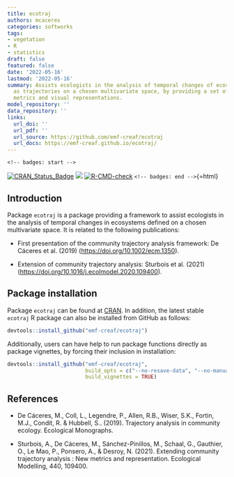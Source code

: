 ```yaml
---
title: ecotraj
authors: mcaceres
categories: softworks
tags:
- vegetation
- R
- statistics
draft: false
featured: false
date: '2022-05-16'
lastmod: '2022-05-16'
summary: Assists ecologists in the analysis of temporal changes of ecosystems, defined
  as trajectories on a chosen multivariate space, by providing a set of trajectory
  metrics and visual representations.
model_repository: ''
data_repository: ''
links:
  url_doi: ''
  url_pdf: ''
  url_source: https://github.com/emf-creaf/ecotraj
  url_docs: https://emf-creaf.github.io/ecotraj/
---
```

```{=html}
<!-- badges: start -->
```
[![CRAN_Status_Badge](http://www.r-pkg.org/badges/version/ecotraj)](https://cran.r-project.org/package=ecotraj)
[![](https://cranlogs.r-pkg.org/badges/ecotraj)](https://cran.rstudio.com/web/packages/ecotraj/index.html)
[![R-CMD-check](https://github.com/emf-creaf/ecotraj/workflows/R-CMD-check/badge.svg)](https://github.com/emf-creaf/ecotraj/actions)
`<!-- badges: end -->`{=html}

## Introduction

Package `ecotraj` is a package providing a framework to assist
ecologists in the analysis of temporal changes in ecosystems defined on
a chosen multivariate space. It is related to the following
publications:

-   First presentation of the community trajectory analysis framework:
    De Cáceres et al. (2019) (<https://doi.org/10.1002/ecm.1350>).

-   Extension of community trajectory analysis: Sturbois et al. (2021)
    (<https://doi.org/10.1016/j.ecolmodel.2020.109400>).

## Package installation

Package `ecotraj` can be found at
[CRAN](https://cran.r-project.org/package=ecotraj). In addition, the
latest stable `ecotraj` R package can also be installed from GitHub as
follows:

``` r
devtools::install_github("emf-creaf/ecotraj")
```

Additionally, users can have help to run package functions directly as
package vignettes, by forcing their inclusion in installation:

``` r
devtools::install_github("emf-creaf/ecotraj", 
                         build_opts = c("--no-resave-data", "--no-manual"),
                         build_vignettes = TRUE)
```

## References

-   De Cáceres, M., Coll, L., Legendre, P., Allen, R.B., Wiser, S.K.,
    Fortin, M.J., Condit, R. & Hubbell, S.. (2019). Trajectory analysis
    in community ecology. Ecological Monographs.

-   Sturbois, A., De Cáceres, M., Sánchez-Pinillos, M., Schaal, G.,
    Gauthier, O., Le Mao, P., Ponsero, A., & Desroy, N. (2021).
    Extending community trajectory analysis : New metrics and
    representation. Ecological Modelling, 440, 109400.
